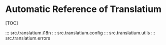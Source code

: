 # Automatic Reference of Translatium

[TOC]

::: src.translatium.i18n
::: src.translatium.config
::: src.translatium.utils
::: src.translatium.errors
